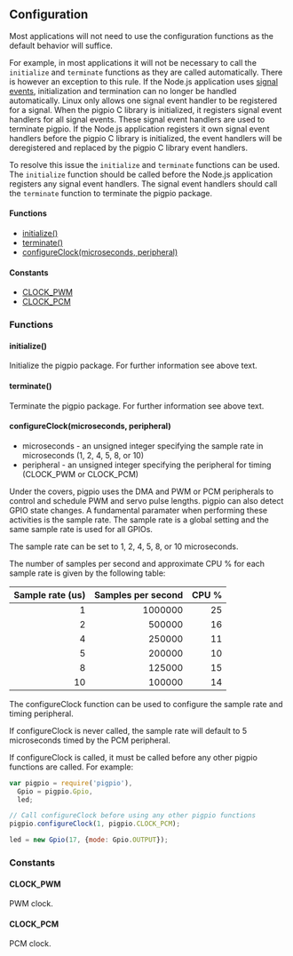 ## Configuration

Most applications will not need to use the configuration functions as the
default behavior will suffice.

For example, in most applications it will not be necessary to call the
`initialize` and `terminate` functions as they are called automatically.
There is however an exception to this rule. If the Node.js application uses
[signal events](https://nodejs.org/dist/latest/docs/api/process.html#process_signal_events),
initialization and termination can no longer be handled automatically. Linux
only allows one signal event handler to be registered for a signal. When the
pigpio C library is initialized, it registers signal event handlers for all
signal events. These signal event handlers are used to terminate pigpio.
If the Node.js application registers it own signal event handlers before the
pigpio C library is initialized, the event handlers will be deregistered and
replaced by the pigpio C library event handlers.

To resolve this issue the `initialize` and `terminate` functions can be used.
The `initialize` function should be called before the Node.js application
registers any signal event handlers. The signal event handlers should call the
`terminate` function to terminate the pigpio package.

#### Functions
  - [initialize()](https://github.com/fivdi/pigpio/blob/master/doc/configuration.md#initialize)
  - [terminate()](https://github.com/fivdi/pigpio/blob/master/doc/configuration.md#terminate)
  - [configureClock(microseconds, peripheral)](https://github.com/fivdi/pigpio/blob/master/doc/configuration.md#configureclockmicroseconds-peripheral)

#### Constants
  - [CLOCK_PWM](https://github.com/fivdi/pigpio/blob/master/doc/configuration.md#clock_pwm)
  - [CLOCK_PCM](https://github.com/fivdi/pigpio/blob/master/doc/configuration.md#clock_pcm)

### Functions

#### initialize()
Initialize the pigpio package. For further information see above text.

#### terminate()
Terminate the pigpio package. For further information see above text.

#### configureClock(microseconds, peripheral)
- microseconds - an unsigned integer specifying the sample rate in microseconds (1, 2, 4, 5, 8, or 10)
- peripheral - an unsigned integer specifying the peripheral for timing (CLOCK_PWM or CLOCK_PCM)

Under the covers, pigpio uses the DMA and PWM or PCM peripherals to control
and schedule PWM and servo pulse lengths. pigpio can also detect GPIO state
changes. A fundamental paramater when performing these activities is the
sample rate. The sample rate is a global setting and the same sample rate is
used for all GPIOs.

The sample rate can be set to 1, 2, 4, 5, 8, or 10 microseconds.

The number of samples per second and approximate CPU % for each sample rate
is given by the following table:

Sample rate (us) | Samples per second | CPU % |
---: | ---: | ---: |
1 | 1000000 | 25 |
2 | 500000 | 16 |
4 | 250000 | 11 |
5 | 200000 | 10 |
8 | 125000 | 15 |
10 | 100000 | 14 |

The configureClock function can be used to configure the sample rate and timing
peripheral.

If configureClock is never called, the sample rate will default to 5
microseconds timed by the PCM peripheral.

If configureClock is called, it must be called before any other pigpio
functions are called. For example:

```js
var pigpio = require('pigpio'),
  Gpio = pigpio.Gpio,
  led;

// Call configureClock before using any other pigpio functions
pigpio.configureClock(1, pigpio.CLOCK_PCM);

led = new Gpio(17, {mode: Gpio.OUTPUT});
```

### Constants

#### CLOCK_PWM
PWM clock.

#### CLOCK_PCM
PCM clock.


